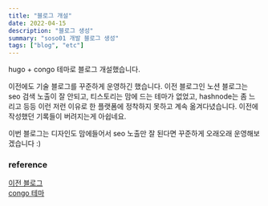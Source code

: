 ```yaml
---
title: "블로그 개설"
date: 2022-04-15
description: "블로그 생성"
summary: "soso01 개발 블로그 생성"
tags: ["blog", "etc"]
---
```


hugo + congo 테마로 블로그 개설했습니다.

이전에도 기술 블로그를 꾸준하게 운영하긴 했습니다. 이전 블로그인 노션 블로그는 seo 검색 노출이 잘 안되고, 티스토리는 맘에 드는 테마가 없었고, hashnode는 좀 느리고 등등 이런 저런 이유로 한 플랫폼에 정착하지 못하고 계속 옮겨다녔습니다. 이전에 작성했던 기록들이 버려지는게 아쉽네요.

이번 블로그는 디자인도 맘에들어서 seo 노출만 잘 된다면 꾸준하게 오래오래 운영해보겠습니다 :)

### reference

[이전 블로그](https://soso01.com)<br>
[congo 테마](https://jpanther.github.io/congo/)
